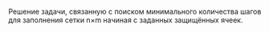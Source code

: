 Решение  задачи, связанную с поиском минимального количества шагов для заполнения сетки n×m начиная с заданных защищённых ячеек.
